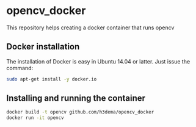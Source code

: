 # opencv_docker
This repository helps creating a docker container that runs opencv


## Docker installation ##

The installation of Docker is easy in Ubuntu 14.04 or latter. Just issue the command:

```bash
sudo apt-get install -y docker.io
```

## Installing and running the container ##

```bash
docker build -t opencv github.com/h3dema/opencv_docker
docker run -it opencv
```
